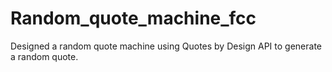 # Random_quote_machine_fcc

Designed a random quote machine using Quotes by Design API to generate a random quote.  
